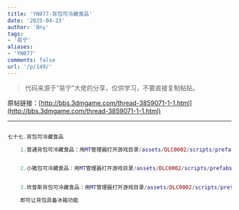 ```yaml
---
title: 'YN077-背包可冷藏食品'
date: '2025-04-23'
author: 'Bny'
tags:
- '易宁'
aliases:
- 'YN077'
comments: false
url: '/p/149/'
---
```


> 代码来源于“易宁”大佬的分享，仅供学习，不要直接复制粘贴。

原帖链接：[http://bbs.3dmgame.com/thread-3859071-1-1.html](http://bbs.3dmgame.com/thread-3859071-1-1.html)

---

```lua  

七十七.背包可冷藏食品

	1.普通背包可冷藏食品：用MT管理器打开游戏目录/assets/DLC0002/scripts/prefabs/backpack.lua文件，在inst:AddComponent("inspectable")的下一行插入inst:AddTag("fridge")


	2.小猪包可冷藏食品：用MT管理器打开游戏目录/assets/DLC0002/scripts/prefabs/piggyback.lua文件，在inst:AddComponent("inspectable")的下一行插入inst:AddTag("fridge")


	3.坎普斯背包可冷藏食品：用MT管理器打开游戏目录/assets/DLC0002/scripts/prefabs/krampus_sack.lua文件，在inst:AddComponent("inspectable")的下一行插入inst:AddTag("fridge")

	即可让背包具备冰箱功能

```  

